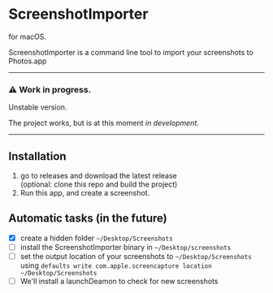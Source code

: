 # ScreenshotImporter
for macOS.

ScreenshotImporter is a command line tool to import your screenshots to Photos.app

-- -- -- 
  
### ⚠️ Work in progress.
Unstable version.

The project works, but is at this moment _in development_.

-- -- -- 

## Installation
1. go to releases and download the latest release  
(optional: clone this repo and build the project)
2. Run this app, and create a screenshot.

## Automatic tasks (in the future)
- [x] create a hidden folder `~/Desktop/Screenshots`
- [ ] install the ScreenshotImporter binary in `~/Desktop/screenshots`
- [ ] set the output location of your screenshots to `~/Desktop/Screenshots` using `defaults write com.apple.screencapture location ~/Desktop/Screenshots` 
- [ ] We'll install a launchDeamon to check for new screenshots
